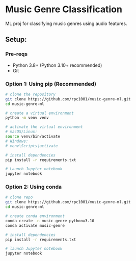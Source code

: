 # Music Genre Classification

ML proj for classifying music genres using audio features.

## Setup:

### Pre-reqs
- Python 3.8+ (Python 3.10+ recommended)
- Git

### Option 1: Using pip (Recommended)

```bash
# clone the repository
git clone https://github.com/rpc1001/music-genre-ml.git
cd music-genre-ml

# create a virtual environment
python -m venv venv

# activate the virtual environment
# macOS/Linux:
source venv/bin/activate
# Windows:
# venv\Scripts\activate

# install dependencies
pip install -r requirements.txt

# Launch Jupyter notebook
jupyter notebook
```

### Option 2: Using conda

```bash
# clone repo
git clone https://github.com/rpc1001/music-genre-ml.git
cd music-genre-ml

# create conda environment
conda create -n music-genre python=3.10
conda activate music-genre

# install dependencies
pip install -r requirements.txt

# launch Jupyter notebook
jupyter notebook
```
